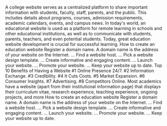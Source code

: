 A college website serves as a centralized platform to share important information with students, faculty, staff, parents, and the public. This includes details about programs, courses, admission requirements, academic calendars, events, and campus news.
In today's world, an educational website is used as a platform for remote learning in schools and other educational institutions, as well as to communicate with students, parents, teachers, and even potential students. Today, great education website development is crucial for successful learning.
How to create an education website
Register a domain name. A domain name is the address of your website on the Internet. ...
Find a website host. ...
Pick a website design template. ...
Create informative and engaging content. ...
Launch your website. ...
Promote your website. ...
Keep your website up to date.
Top 10 Benefits of Having a Website
#1 Online Presence 24/7.
#2 Information Exchange.
#3 Credibility.
#4 It Cuts Costs.
#5 Market Expansion.
#6 Consumer Insights.
#7 Advertising.
#8 Competitors Online.
Most academics have a website (apart from their institutional information page) that displays their curriculum vitae, research experience, teaching experience, ongoing projects, and more
How to create an education website
Register a domain name. A domain name is the address of your website on the Internet. ...
Find a website host. ...
Pick a website design template. ...
Create informative and engaging content. ...
Launch your website. ...
Promote your website. ...
Keep your website up to date.
